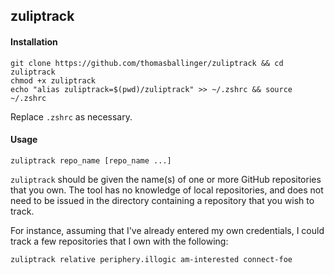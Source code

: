 ## zuliptrack

#### Installation
```
git clone https://github.com/thomasballinger/zuliptrack && cd zuliptrack
chmod +x zuliptrack
echo "alias zuliptrack=$(pwd)/zuliptrack" >> ~/.zshrc && source ~/.zshrc
```
Replace `.zshrc` as necessary.

#### Usage

```
zuliptrack repo_name [repo_name ...]
```

`zuliptrack` should be given the name(s) of one or more GitHub repositories that you own. The tool has no knowledge of local repositories, and does not need to be issued in the directory containing a repository that you wish to track.

For instance, assuming that I've already entered my own credentials, I could track a few repositories that I own with the following:

```
zuliptrack relative periphery.illogic am-interested connect-foe
```
